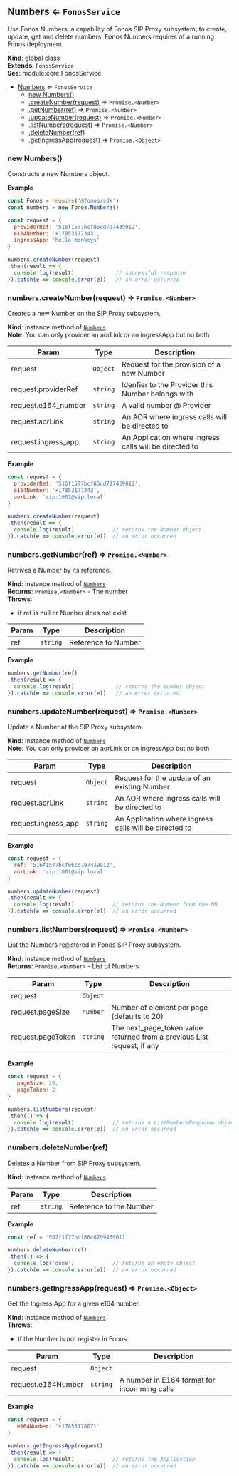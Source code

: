 <a name="Numbers"></a>

## Numbers ⇐ <code>FonosService</code>
Use Fonos Numbers, a capability of Fonos SIP Proxy subsystem,
to create, update, get and delete numbers. Fonos Numbers requires of a
running Fonos deployment.

**Kind**: global class  
**Extends**: <code>FonosService</code>  
**See**: module:core:FonosService  

* [Numbers](#Numbers) ⇐ <code>FonosService</code>
    * [new Numbers()](#new_Numbers_new)
    * [.createNumber(request)](#Numbers+createNumber) ⇒ <code>Promise.&lt;Number&gt;</code>
    * [.getNumber(ref)](#Numbers+getNumber) ⇒ <code>Promise.&lt;Number&gt;</code>
    * [.updateNumber(request)](#Numbers+updateNumber) ⇒ <code>Promise.&lt;Number&gt;</code>
    * [.listNumbers(request)](#Numbers+listNumbers) ⇒ <code>Promise.&lt;Number&gt;</code>
    * [.deleteNumber(ref)](#Numbers+deleteNumber)
    * [.getIngressApp(request)](#Numbers+getIngressApp) ⇒ <code>Promise.&lt;Object&gt;</code>

<a name="new_Numbers_new"></a>

### new Numbers()
Constructs a new Numbers object.

**Example**  
```js
const Fonos = require('@fonos/sdk')
const numbers = new Fonos.Numbers()

const request = {
  providerRef: '516f1577bcf86cd797439012',
  e164Number: '+17853177343',
  ingressApp: 'hello-monkeys'
}

numbers.createNumber(request)
.then(result => {
  console.log(result)             // successful response
}).catch(e => console.error(e))   // an error occurred
```
<a name="Numbers+createNumber"></a>

### numbers.createNumber(request) ⇒ <code>Promise.&lt;Number&gt;</code>
Creates a new Number on the SIP Proxy subsystem.

**Kind**: instance method of [<code>Numbers</code>](#Numbers)  
**Note**: You can only provider an aorLink or an ingressApp but no both  

| Param | Type | Description |
| --- | --- | --- |
| request | <code>Object</code> | Request for the provision of a new Number |
| request.providerRef | <code>string</code> | Idenfier to the Provider this Number belongs with |
| request.e164_number | <code>string</code> | A valid number @ Provider |
| request.aorLink | <code>string</code> | An AOR where ingress calls will be directed to |
| request.ingress_app | <code>string</code> | An Application where ingress calls will be directed to |

**Example**  
```js
const request = {
  providerRef: '516f1577bcf86cd797439012',
  e164Number: '+17853177343',
  aorLink: 'sip:1001@sip.local'
}

numbers.createNumber(request)
.then(result => {
  console.log(result)            // returns the Number object
}).catch(e => console.error(e))  // an error occurred
```
<a name="Numbers+getNumber"></a>

### numbers.getNumber(ref) ⇒ <code>Promise.&lt;Number&gt;</code>
Retrives a Number by its reference.

**Kind**: instance method of [<code>Numbers</code>](#Numbers)  
**Returns**: <code>Promise.&lt;Number&gt;</code> - The number  
**Throws**:

- if ref is null or Number does not exist


| Param | Type | Description |
| --- | --- | --- |
| ref | <code>string</code> | Reference to Number |

**Example**  
```js
numbers.getNumber(ref)
.then(result => {
  console.log(result)             // returns the Number object
}).catch(e => console.error(e))   // an error occurred
```
<a name="Numbers+updateNumber"></a>

### numbers.updateNumber(request) ⇒ <code>Promise.&lt;Number&gt;</code>
Update a Number at the SIP Proxy subsystem.

**Kind**: instance method of [<code>Numbers</code>](#Numbers)  
**Note**: You can only provider an aorLink or an ingressApp but no both  

| Param | Type | Description |
| --- | --- | --- |
| request | <code>Object</code> | Request for the update of an existing Number |
| request.aorLink | <code>string</code> | An AOR where ingress calls will be directed to |
| request.ingress_app | <code>string</code> | An Application where ingress calls will be directed to |

**Example**  
```js
const request = {
  ref: '516f1577bcf86cd797439012',
  aorLink: 'sip:1001@sip.local'
}

numbers.updateNumber(request)
.then(result => {
  console.log(result)            // returns the Number from the DB
}).catch(e => console.error(e))  // an error occurred
```
<a name="Numbers+listNumbers"></a>

### numbers.listNumbers(request) ⇒ <code>Promise.&lt;Number&gt;</code>
List the Numbers registered in Fonos SIP Proxy subsystem.

**Kind**: instance method of [<code>Numbers</code>](#Numbers)  
**Returns**: <code>Promise.&lt;Number&gt;</code> - List of Numbers  

| Param | Type | Description |
| --- | --- | --- |
| request | <code>Object</code> |  |
| request.pageSize | <code>number</code> | Number of element per page (defaults to 20) |
| request.pageToken | <code>string</code> | The next_page_token value returned from a previous List request, if any |

**Example**  
```js
const request = {
   pageSize: 20,
   pageToken: 2
}

numbers.listNumbers(request)
.then(() => {
  console.log(result)            // returns a ListNumbersResponse object
}).catch(e => console.error(e))  // an error occurred
```
<a name="Numbers+deleteNumber"></a>

### numbers.deleteNumber(ref)
Deletes a Number from SIP Proxy subsystem.

**Kind**: instance method of [<code>Numbers</code>](#Numbers)  

| Param | Type | Description |
| --- | --- | --- |
| ref | <code>string</code> | Reference to the Number |

**Example**  
```js
const ref = '507f1f77bcf86cd799439011'

numbers.deleteNumber(ref)
.then(() => {
  console.log('done')            // returns an empty object
}).catch(e => console.error(e))  // an error occurred
```
<a name="Numbers+getIngressApp"></a>

### numbers.getIngressApp(request) ⇒ <code>Promise.&lt;Object&gt;</code>
Get the Ingress App for a given e164 number.

**Kind**: instance method of [<code>Numbers</code>](#Numbers)  
**Throws**:

- if the Number is not register in Fonos


| Param | Type | Description |
| --- | --- | --- |
| request | <code>Object</code> |  |
| request.e164Number | <code>string</code> | A number in E164 format for incomming calls |

**Example**  
```js
const request = {
   e164Number: '+17853178071'
}

numbers.getIngressApp(request)
.then(result => {
  console.log(result)            // returns the Application
}).catch(e => console.error(e))  // an error occurred
```

